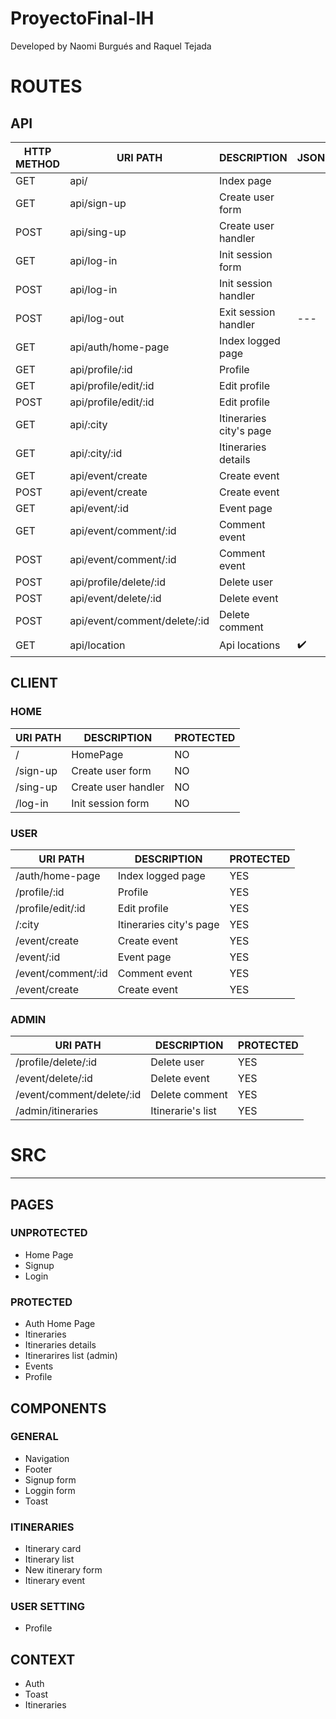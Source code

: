 # ProyectoFinal-IH

Developed by Naomi Burgués and  Raquel Tejada

# ROUTES

## API

| HTTP METHOD | URI PATH | DESCRIPTION | JSON |
| --- | --- | --- | --- |
| GET |api/ | Index page |  |
| GET |api/sign-up | Create user form | |
| POST |api/sing-up | Create user handler | |
| GET |api/log-in | Init session form | |
| POST |api/log-in | Init session handler | |
| POST |api/log-out | Exit session handler | --- |
| GET |api/auth/home-page | Index logged page | |
| GET |api/profile/:id | Profile | |
| GET |api/profile/edit/:id | Edit profile | |
| POST |api/profile/edit/:id | Edit profile | |
| GET |api/:city | Itineraries city's page | |
| GET |api/:city/:id | Itineraries details | |
| GET |api/event/create | Create event | |
| POST |api/event/create | Create event | |
| GET |api/event/:id | Event page | |
| GET |api/event/comment/:id | Comment event | |
| POST |api/event/comment/:id | Comment event | |
| POST |api/profile/delete/:id | Delete user | |
| POST |api/event/delete/:id | Delete event | |
| POST |api/event/comment/delete/:id | Delete comment | |
| GET |api/location | Api locations | ✔️|

## CLIENT

### HOME

| URI PATH | DESCRIPTION | PROTECTED |
| --- | --- | --- |
| / | HomePage | NO |
| /sign-up | Create user form | NO |
| /sing-up | Create user handler | NO |
| /log-in | Init session form | NO |

### USER

| URI PATH | DESCRIPTION | PROTECTED |
| --- | --- | --- |
| /auth/home-page | Index logged page | YES |
| /profile/:id | Profile | YES |
| /profile/edit/:id | Edit profile | YES |
| /:city | Itineraries city's page | YES |
| /event/create | Create event | YES |
| /event/:id | Event page | YES |
| /event/comment/:id | Comment event | YES |
| /event/create | Create event | YES |

### ADMIN

| URI PATH | DESCRIPTION | PROTECTED |
| --- | --- | --- |
| /profile/delete/:id | Delete user | YES |
| /event/delete/:id | Delete event | YES |
| /event/comment/delete/:id | Delete comment | YES |
| /admin/itineraries | Itinerarie's list | YES |


# SRC
<hr>

## PAGES

### UNPROTECTED

- Home Page
- Signup
- Login

### PROTECTED

- Auth Home Page
- Itineraries
- Itineraries details
- Itinerarires list (admin)
- Events
- Profile

## COMPONENTS

### GENERAL

- Navigation
- Footer
- Signup form
- Loggin form
- Toast

### ITINERARIES

- Itinerary card
- Itinerary list
- New itinerary form
- Itinerary event

### USER SETTING

- Profile

## CONTEXT
- Auth
- Toast
- Itineraries
